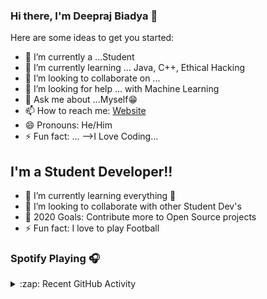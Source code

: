 ### Hi there, I'm Deepraj Biadya 👋



Here are some ideas to get you started:

- 🔭 I’m currently a ...Student
- 🌱 I’m currently learning ... Java, C++, Ethical Hacking
- 👯 I’m looking to collaborate on ...
- 🤔 I’m looking for help ... with Machine Learning
- 💬 Ask me about ...Myself😁
- 📫 How to reach me: [Website](https://sites.google.com/view/deeprajbaidya)
- 😄 Pronouns: He/Him
- ⚡ Fun fact: ...
-->I Love Coding...

## I'm a Student Developer!!

- 🌱 I’m currently learning everything 🤣
- 👯 I’m looking to collaborate with other Student Dev's
- 🥅 2020 Goals: Contribute more to Open Source projects
- ⚡ Fun fact: I love to play Football

### Spotify Playing 🎧




<details>
  <summary>:zap: Recent GitHub Activity</summary>
  
<!--START_SECTION:activity-->
1. ❌ Closed PR [#14](https://github.com/codeSTACKr/codeSTACKr/pull/14) in [codeSTACKr/codeSTACKr](https://github.com/codeSTACKr/codeSTACKr)
2. 🗣 Commented on [#14](https://github.com/codeSTACKr/codeSTACKr/issues/14) in [codeSTACKr/codeSTACKr](https://github.com/codeSTACKr/codeSTACKr)
3. ❌ Closed PR [#7](https://github.com/codeSTACKr/codeSTACKr/pull/7) in [codeSTACKr/codeSTACKr](https://github.com/codeSTACKr/codeSTACKr)
4. 🎉 Merged PR [#6](https://github.com/codeSTACKr/codeSTACKr/pull/6) in [codeSTACKr/codeSTACKr](https://github.com/codeSTACKr/codeSTACKr)
5. 💪 Opened PR [#259](https://github.com/florinpop17/app-ideas/pull/259) in [florinpop17/app-ideas](https://github.com/florinpop17/app-ideas)
<!--END_SECTION:activity-->

</details>

